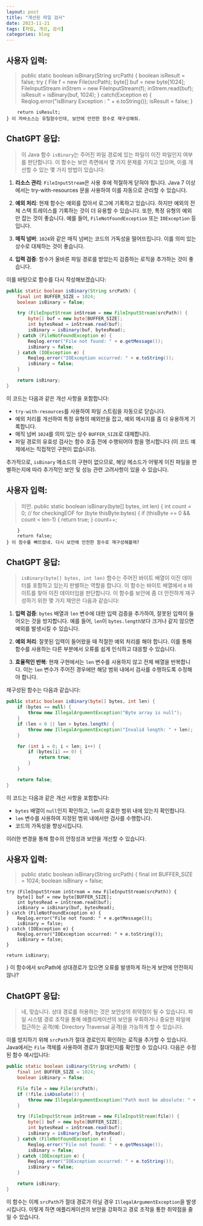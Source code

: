 ```yaml
---
layout: post
title: "개선된 파일 검사"
date: 2023-11-21
tags: [파일, 개선, 검사]
categories: blog
---
```


## 사용자 입력:
> 	public static boolean isBinary(String srcPath)
	{
		boolean isResult = false;
		try
		{
			File f = new File(srcPath);
			byte[] buf = new byte[1024];
			FileInputStream inStrem = new FileInputStream(f);
			inStrem.read(buf);
			isResult = isBinary(buf, 1024);
		}
		catch(Exception e)
		{
			Reqlog.error("isBinary Exception : " + e.toString());
			isResult = false;
		}

		return isResult;
	} 이 자바소스는 유틸함수인데, 보안에 안전한 함수로 재구성해줘.

## ChatGPT 응답:
> 이 Java 함수 `isBinary`는 주어진 파일 경로에 있는 파일이 이진 파일인지 여부를 판단합니다. 이 함수는 보안 측면에서 몇 가지 문제를 가지고 있으며, 이를 개선할 수 있는 몇 가지 방법이 있습니다:

1. **리소스 관리**: `FileInputStream`은 사용 후에 적절하게 닫혀야 합니다. Java 7 이상에서는 try-with-resources 문을 사용하여 이를 자동으로 관리할 수 있습니다.

2. **예외 처리**: 현재 함수는 예외를 잡아서 로그에 기록하고 있습니다. 하지만 예외의 전체 스택 트레이스를 기록하는 것이 더 유용할 수 있습니다. 또한, 특정 유형의 예외만 잡는 것이 좋습니다. 예를 들어, `FileNotFoundException` 또는 `IOException` 등입니다.

3. **매직 넘버**: `1024`와 같은 매직 넘버는 코드의 가독성을 떨어뜨립니다. 이를 의미 있는 상수로 대체하는 것이 좋습니다.

4. **입력 검증**: 함수가 올바른 파일 경로를 받았는지 검증하는 로직을 추가하는 것이 좋습니다.

이를 바탕으로 함수를 다시 작성해보겠습니다:

```java
public static boolean isBinary(String srcPath) {
    final int BUFFER_SIZE = 1024;
    boolean isBinary = false;

    try (FileInputStream inStream = new FileInputStream(srcPath)) {
        byte[] buf = new byte[BUFFER_SIZE];
        int bytesRead = inStream.read(buf);
        isBinary = isBinary(buf, bytesRead);
    } catch (FileNotFoundException e) {
        Reqlog.error("File not found: " + e.getMessage());
        isBinary = false;
    } catch (IOException e) {
        Reqlog.error("IOException occurred: " + e.toString());
        isBinary = false;
    }

    return isBinary;
}
```

이 코드는 다음과 같은 개선 사항을 포함합니다:

- `try-with-resources`를 사용하여 파일 스트림을 자동으로 닫습니다.
- 예외 처리를 개선하여 특정 유형의 예외만을 잡고, 예외 메시지를 좀 더 유용하게 기록합니다.
- 매직 넘버 `1024`를 의미 있는 상수 `BUFFER_SIZE`로 대체합니다.
- 파일 경로의 유효성 검사는 함수 호출 전에 수행되어야 함을 명시합니다 (이 코드 예제에서는 직접적인 구현이 없습니다).

추가적으로, `isBinary` 메소드의 구현이 없으므로, 해당 메소드가 어떻게 이진 파일을 판별하는지에 따라 추가적인 보안 및 성능 관련 고려사항이 있을 수 있습니다.

## 사용자 입력:
> 미안. 	public static boolean isBinary(byte[] bytes, int len)
	{
		int count = 0; // for checkingEOF
		for (byte thisByte:bytes)
		{
			if (thisByte == 0 && count < len-1)
			{
				return true;
			}
			count++;

		}
		return false;
	} 이 함수를 빠뜨렸네. 다시 보안에 안전한 함수로 재구성해볼래?

## ChatGPT 응답:
> `isBinary(byte[] bytes, int len)` 함수는 주어진 바이트 배열이 이진 데이터를 포함하고 있는지 판별하는 역할을 합니다. 이 함수는 바이트 배열에서 `0` 바이트를 찾아 이진 데이터임을 판단합니다. 이 함수를 보안에 좀 더 안전하게 재구성하기 위한 몇 가지 제안은 다음과 같습니다:

1. **입력 검증**: `bytes` 배열과 `len` 변수에 대한 입력 검증을 추가하여, 잘못된 입력이 들어오는 것을 방지합니다. 예를 들어, `len`이 `bytes.length`보다 크거나 같지 않으면 예외를 발생시킬 수 있습니다.

2. **예외 처리**: 잘못된 입력이 들어왔을 때 적절한 예외 처리를 해야 합니다. 이를 통해 함수를 사용하는 다른 부분에서 오류를 쉽게 인식하고 대응할 수 있습니다.

3. **효율적인 반복**: 현재 구현에서는 `len` 변수를 사용하지 않고 전체 배열을 반복합니다. 이는 `len` 변수가 주어진 경우에만 해당 범위 내에서 검사를 수행하도록 수정해야 합니다.

재구성된 함수는 다음과 같습니다:

```java
public static boolean isBinary(byte[] bytes, int len) {
    if (bytes == null) {
        throw new IllegalArgumentException("Byte array is null");
    }
    if (len < 0 || len > bytes.length) {
        throw new IllegalArgumentException("Invalid length: " + len);
    }

    for (int i = 0; i < len; i++) {
        if (bytes[i] == 0) {
            return true;
        }
    }

    return false;
}
```

이 코드는 다음과 같은 개선 사항을 포함합니다:

- `bytes` 배열이 `null`인지 확인하고, `len`이 유효한 범위 내에 있는지 확인합니다.
- `len` 변수를 사용하여 지정된 범위 내에서만 검사를 수행합니다.
- 코드의 가독성을 향상시킵니다. 

이러한 변경을 통해 함수의 안정성과 보안을 개선할 수 있습니다.

## 사용자 입력:
> public static boolean isBinary(String srcPath) {
    final int BUFFER_SIZE = 1024;
    boolean isBinary = false;

    try (FileInputStream inStream = new FileInputStream(srcPath)) {
        byte[] buf = new byte[BUFFER_SIZE];
        int bytesRead = inStream.read(buf);
        isBinary = isBinary(buf, bytesRead);
    } catch (FileNotFoundException e) {
        Reqlog.error("File not found: " + e.getMessage());
        isBinary = false;
    } catch (IOException e) {
        Reqlog.error("IOException occurred: " + e.toString());
        isBinary = false;
    }

    return isBinary;
}
 이 함수에서 srcPath에 상대경로가 있으면 오류를 발생하게 하는게 보안에 안전하지 않나?

## ChatGPT 응답:
> 네, 맞습니다. 상대 경로를 허용하는 것은 보안상의 취약점이 될 수 있습니다. 파일 시스템 경로 조작을 통해 애플리케이션의 보안을 우회하거나 중요한 파일에 접근하는 공격(예: Directory Traversal 공격)을 가능하게 할 수 있습니다.

이를 방지하기 위해 `srcPath`가 절대 경로인지 확인하는 로직을 추가할 수 있습니다. Java에서는 `File` 객체를 사용하여 경로가 절대인지를 확인할 수 있습니다. 다음은 수정된 함수 예시입니다:

```java
public static boolean isBinary(String srcPath) {
    final int BUFFER_SIZE = 1024;
    boolean isBinary = false;

    File file = new File(srcPath);
    if (!file.isAbsolute()) {
        throw new IllegalArgumentException("Path must be absolute: " + srcPath);
    }

    try (FileInputStream inStream = new FileInputStream(file)) {
        byte[] buf = new byte[BUFFER_SIZE];
        int bytesRead = inStream.read(buf);
        isBinary = isBinary(buf, bytesRead);
    } catch (FileNotFoundException e) {
        Reqlog.error("File not found: " + e.getMessage());
        isBinary = false;
    } catch (IOException e) {
        Reqlog.error("IOException occurred: " + e.toString());
        isBinary = false;
    }

    return isBinary;
}
```

이 함수는 이제 `srcPath`가 절대 경로가 아닐 경우 `IllegalArgumentException`을 발생시킵니다. 이렇게 하면 애플리케이션의 보안을 강화하고 경로 조작을 통한 취약점을 줄일 수 있습니다.

